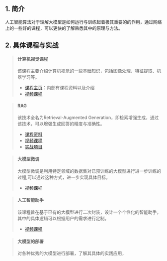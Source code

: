 ## 1. 简介
人工智能算法对于理解大模型是如何运行与训练起着极其重要的的作用，通过网络上的一些好的课程，可以更快的了解熟悉其中的原理与方法。

## 2. 具体课程与实战
> ####  计算机视觉课程
> 该课程主要介绍计算机视觉的一些基础知识，包括图像处理、特征提取、机器学习等。
> * [课程主页](https://cv-xueba.club)：内部有课程资料以及介绍
> * [视频课程](https://www.bilibili.com/video/BV1nz4y197Qv/?spm_id_from=333.1007.top_right_bar_window_default_collection.content.click&vd_source=d2cca14f4d62139d9648dcb90430809e)

> #### RAG
> 该技术全名为Retrieval-Augmented Generation，即检索增强生成，通过该技术，可以增强生成回答的精度与准确性。
> * [课程资料](http://discussion.coggle.club/t/topic/30)
> * [视频课程](https://www.bilibili.com/video/BV1vt42157Si/?spm_id_from=333.1007.top_right_bar_window_custom_collection.content.click&vd_source=d2cca14f4d62139d9648dcb90430809e)
> * [实战项目](https://www.bilibili.com/video/BV1Yi4y1B7RC/?spm_id_from=333.337.search-card.all.click&vd_source=d2cca14f4d62139d9648dcb90430809e)

> #### 大模型微调
> 大模型微调是利用特定领域的数据集对已预训练的大模型进行进一步训练的过程,可以通过这种方式，进一步实现具体目标。
> * [视频课程](https://www.bilibili.com/video/BV16C4y197St/?spm_id_from=333.337.search-card.all.click&vd_source=d2cca14f4d62139d9648dcb90430809e)

> #### 人工智能助手
> 该课程旨在基于已有的大模型进行二次封装，设计一个个性化的智能助手，其中的具体逻辑可以根据用户的需求进行定制。
> * [视频课程](https://www.bilibili.com/video/BV1DbpFeYEPr/?spm_id_from=333.337.top_right_bar_window_custom_collection.content.click&vd_source=d2cca14f4d62139d9648dcb90430809e)

> #### 大模型的部署
> 对各种优秀的大模型进行部署，了解其具体的实践应用，